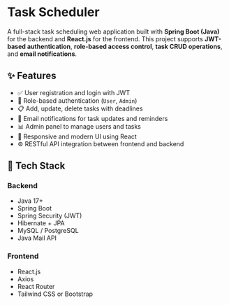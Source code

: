 # Task Scheduler

A full-stack task scheduling web application built with **Spring Boot (Java)** for the backend and **React.js** for the frontend. This project supports **JWT-based authentication**, **role-based access control**, **task CRUD operations**, and **email notifications**.

## ✨ Features

- ✅ User registration and login with JWT
- 🔐 Role-based authentication (`User`, `Admin`)
- 📋 Add, update, delete tasks with deadlines
- 📧 Email notifications for task updates and reminders
- 📊 Admin panel to manage users and tasks
- 🎯 Responsive and modern UI using React
- ⚙️ RESTful API integration between frontend and backend

## 🧰 Tech Stack

### Backend
- Java 17+
- Spring Boot
- Spring Security (JWT)
- Hibernate + JPA
- MySQL / PostgreSQL
- Java Mail API

### Frontend
- React.js
- Axios
- React Router
- Tailwind CSS or Bootstrap
